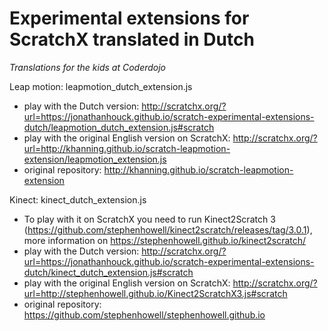 # Experimental extensions for ScratchX translated in Dutch
*Translations for the kids at Coderdojo*

Leap motion: leapmotion_dutch_extension.js
- play with the Dutch version: http://scratchx.org/?url=https://jonathanhouck.github.io/scratch-experimental-extensions-dutch/leapmotion_dutch_extension.js#scratch
- play with the original English version on ScratchX: http://scratchx.org/?url=http://khanning.github.io/scratch-leapmotion-extension/leapmotion_extension.js
- original repository: http://khanning.github.io/scratch-leapmotion-extension

Kinect: kinect_dutch_extension.js
- To play with it on ScratchX you need to run Kinect2Scratch 3 (https://github.com/stephenhowell/kinect2scratch/releases/tag/3.0.1), more information on https://stephenhowell.github.io/kinect2scratch/
- play with the Dutch version: http://scratchx.org/?url=https://jonathanhouck.github.io/scratch-experimental-extensions-dutch/kinect_dutch_extension.js#scratch
- play with the original English version on ScratchX: http://scratchx.org/?url=http://stephenhowell.github.io/Kinect2ScratchX3.js#scratch
- original repository: https://github.com/stephenhowell/stephenhowell.github.io
